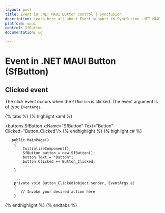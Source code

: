 ```yaml
---
layout: post
title: Event in .NET MAUI Button control | Syncfusion
description: Learn here all about Event support in Syncfusion .NET MAUI Button (SfButton) control, its elements and more.
platform: maui
control: SfButton
documentation: ug 

---
```


# Event in .NET MAUI Button (SfButton)

## Clicked event

The click event occurs when the `SfButton` is clicked. The event argument is of type `EventArgs`.

{% tabs %}
{% highlight xaml %}

 <buttons:SfButton x:Name="SfButton" Text="Button" Clicked="Button_Clicked"/>
{% endhighlight %}
{% highlight c# %}

       public MainPage()
        {
            InitializeComponent();
            SfButton button = new SfButton();
            button.Text = "Button";
            button.Clicked += Button_Clicked;
            ....
        }

        ...
        private void Button_Clicked(object sender, EventArgs e)
        {
           // Invoke your desired action here
        }

{% endhighlight %}
{% endtabs %}
